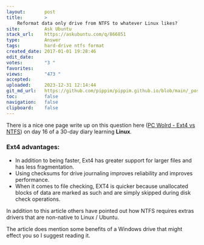 ```yaml
---
layout:       post
title:        >
    Reformat data only drive from NTFS to whatever Linux likes?
site:         Ask Ubuntu
stack_url:    https://askubuntu.com/q/866851
type:         Answer
tags:         hard-drive ntfs format
created_date: 2017-01-01 19:28:46
edit_date:    
votes:        "3 "
favorites:    
views:        "473 "
accepted:     
uploaded:     2023-12-31 12:14:44
git_md_url:   https://github.com/pippim/pippim.github.io/blob/main/_posts/2017/2017-01-01-Reformat-data-only-drive-from-NTFS-to-whatever-Linux-likes_.md
toc:          false
navigation:   false
clipboard:    false
---
```


There is a nice one page write up on this question here ([PC Wolrd - Ext4 vs NTFS][1]) on day 16 of a 30-day diary learning **Linux**.

### Ext4 advantages:
 - In addition to being faster, Ext4 has greater support for larger files  and has less fragmentation.
 - Using checksums for drive journaling improves reliability and improves performance.
 - When it comes to file checking, EXT4 is quicker because unallocated blocks of data are marked as such and are simply skipped during disk check operations.

In addition to this article others have pointed out how NTFS requires extras drivers that are non-native to Linux / Ubuntu.

The article does mention some benefits of a Windows drive that might effect you so I suggest reading it.

  [1]: http://www.pcworld.com/article/230527/ubuntu_linux_day_16_ext4_vs_ntfs.html
